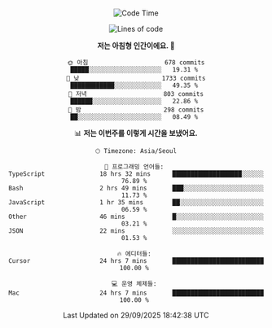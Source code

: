 <div align="center">

<br />

 <!--START_SECTION:waka-->
![Code Time](http://img.shields.io/badge/Code%20Time-5%2C167%20hrs%2049%20mins-blue)

![Lines of code](https://img.shields.io/badge/%EC%A0%80%EB%8A%94%20%EC%97%AC%ED%83%9C%EA%B9%8C%EC%A7%80%20-2.2%20million%20%EC%A4%84%EC%9D%98%20%EC%BD%94%EB%93%9C%EB%A5%BC%20%EC%9E%91%EC%84%B1%ED%96%88%EC%96%B4%EC%9A%94.-blue)

**저는 아침형 인간이에요. 🐤** 

```text
🌞 아침                     678 commits         █████░░░░░░░░░░░░░░░░░░░░   19.31 % 
🌆 낮　                     1733 commits        ████████████░░░░░░░░░░░░░   49.35 % 
🌃 저녁                     803 commits         ██████░░░░░░░░░░░░░░░░░░░   22.86 % 
🌙 밤　                     298 commits         ██░░░░░░░░░░░░░░░░░░░░░░░   08.49 % 
```


📊 **저는 이번주를 이렇게 시간을 보냈어요.** 

```text
🕑︎ Timezone: Asia/Seoul

💬 프로그래밍 언어들: 
TypeScript               18 hrs 32 mins      ███████████████████░░░░░░   76.89 % 
Bash                     2 hrs 49 mins       ███░░░░░░░░░░░░░░░░░░░░░░   11.73 % 
JavaScript               1 hr 35 mins        ██░░░░░░░░░░░░░░░░░░░░░░░   06.59 % 
Other                    46 mins             █░░░░░░░░░░░░░░░░░░░░░░░░   03.21 % 
JSON                     22 mins             ░░░░░░░░░░░░░░░░░░░░░░░░░   01.53 % 

🔥 에디터들: 
Cursor                   24 hrs 7 mins       █████████████████████████   100.00 % 

💻 운영 체제들: 
Mac                      24 hrs 7 mins       █████████████████████████   100.00 % 
```


 Last Updated on 29/09/2025 18:42:38 UTC
<!--END_SECTION:waka-->

</div>
